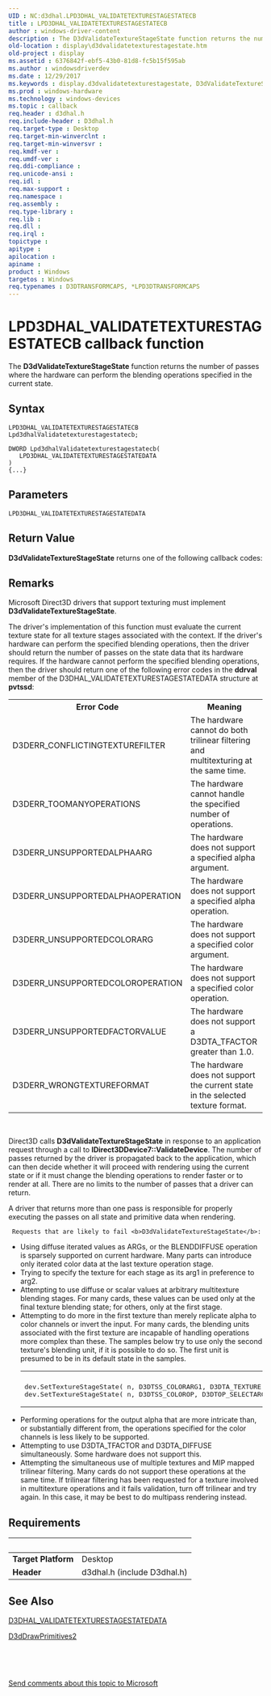 ```yaml
---
UID : NC:d3dhal.LPD3DHAL_VALIDATETEXTURESTAGESTATECB
title : LPD3DHAL_VALIDATETEXTURESTAGESTATECB
author : windows-driver-content
description : The D3dValidateTextureStageState function returns the number of passes where the hardware can perform the blending operations specified in the current state.
old-location : display\d3dvalidatetexturestagestate.htm
old-project : display
ms.assetid : 6376842f-ebf5-43b0-81d8-fc5b15f595ab
ms.author : windowsdriverdev
ms.date : 12/29/2017
ms.keywords : display.d3dvalidatetexturestagestate, D3dValidateTextureStageState callback function [Display Devices], D3dValidateTextureStageState, LPD3DHAL_VALIDATETEXTURESTAGESTATECB, LPD3DHAL_VALIDATETEXTURESTAGESTATECB, d3dhal/D3dValidateTextureStageState, d3dfncs_f83c205a-4cad-4365-beee-442a66e2c67a.xml
ms.prod : windows-hardware
ms.technology : windows-devices
ms.topic : callback
req.header : d3dhal.h
req.include-header : D3dhal.h
req.target-type : Desktop
req.target-min-winverclnt : 
req.target-min-winversvr : 
req.kmdf-ver : 
req.umdf-ver : 
req.ddi-compliance : 
req.unicode-ansi : 
req.idl : 
req.max-support : 
req.namespace : 
req.assembly : 
req.type-library : 
req.lib : 
req.dll : 
req.irql : 
topictype : 
apitype : 
apilocation : 
apiname : 
product : Windows
targetos : Windows
req.typenames : D3DTRANSFORMCAPS, *LPD3DTRANSFORMCAPS
---
```



# LPD3DHAL_VALIDATETEXTURESTAGESTATECB callback function
The <b>D3dValidateTextureStageState</b> function returns the number of passes where the hardware can perform the blending operations specified in the current state.

## Syntax

```
LPD3DHAL_VALIDATETEXTURESTAGESTATECB Lpd3dhalValidatetexturestagestatecb;

DWORD Lpd3dhalValidatetexturestagestatecb(
   LPD3DHAL_VALIDATETEXTURESTAGESTATEDATA
)
{...}
```

## Parameters

`LPD3DHAL_VALIDATETEXTURESTAGESTATEDATA`




## Return Value

<b>D3dValidateTextureStageState</b> returns one of the following callback codes:

## Remarks

Microsoft Direct3D drivers that support texturing must implement <b>D3dValidateTextureStageState</b>.

The driver's implementation of this function must evaluate the current texture state for all texture stages associated with the context. If the driver's hardware can perform the specified blending operations, then the driver should return the number of passes on the state data that its hardware requires. If the hardware cannot perform the specified blending operations, then the driver should return one of the following error codes in the <b>ddrval</b> member of the D3DHAL_VALIDATETEXTURESTAGESTATEDATA structure at <b>pvtssd</b>:
<table>
<tr>
<th>Error Code</th>
<th>Meaning</th>
</tr>
<tr>
<td>
D3DERR_CONFLICTINGTEXTUREFILTER

</td>
<td>
The hardware cannot do both trilinear filtering and multitexturing at the same time.

</td>
</tr>
<tr>
<td>
D3DERR_TOOMANYOPERATIONS

</td>
<td>
The hardware cannot handle the specified number of operations.

</td>
</tr>
<tr>
<td>
D3DERR_UNSUPPORTEDALPHAARG

</td>
<td>
The hardware does not support a specified alpha argument.

</td>
</tr>
<tr>
<td>
D3DERR_UNSUPPORTEDALPHAOPERATION

</td>
<td>
The hardware does not support a specified alpha operation.

</td>
</tr>
<tr>
<td>
D3DERR_UNSUPPORTEDCOLORARG

</td>
<td>
The hardware does not support a specified color argument.

</td>
</tr>
<tr>
<td>
D3DERR_UNSUPPORTEDCOLOROPERATION

</td>
<td>
The hardware does not support a specified color operation.

</td>
</tr>
<tr>
<td>
D3DERR_UNSUPPORTEDFACTORVALUE

</td>
<td>
The hardware does not support a D3DTA_TFACTOR greater than 1.0.

</td>
</tr>
<tr>
<td>
D3DERR_WRONGTEXTUREFORMAT

</td>
<td>
The hardware does not support the current state in the selected texture format.

</td>
</tr>
</table> 

Direct3D calls <b>D3dValidateTextureStageState</b> in response to an application request through a call to <b>IDirect3DDevice7::ValidateDevice</b>. The number of passes returned by the driver is propagated back to the application, which can then decide whether it will proceed with rendering using the current state or if it must change the blending operations to render faster or to render at all. There are no limits to the number of passes that a driver can return.

A driver that returns more than one pass is responsible for properly executing the passes on all state and primitive data when rendering.


     Requests that are likely to fail <b>D3dValidateTextureStageState</b>:
<ul>
<li>
Using diffuse iterated values as ARGs, or the BLENDDIFFUSE operation is sparsely supported on current hardware. Many parts can introduce only iterated color data at the last texture operation stage.

</li>
<li>
Trying to specify the texture for each stage as its arg1 in preference to arg2.

</li>
<li>
Attempting to use diffuse or scalar values at arbitrary multitexture blending stages. For many cards, these values can be used only at the final texture blending state; for others, only at the first stage.

</li>
<li>Attempting to do more in the first texture than merely replicate alpha to color channels or invert the input. For many cards, the blending units associated with the first texture are incapable of handling operations more complex than these. The samples below try to use only the second texture's blending unit, if it is possible to do so. The first unit is presumed to be in its default state in the samples. <div class="code"><span codelanguage=""><table>
<tr>
<th></th>
</tr>
<tr>
<td>
<pre>dev.SetTextureStageState( n, D3DTSS_COLORARG1, D3DTA_TEXTURE );   *
dev.SetTextureStageState( n, D3DTSS_COLOROP, D3DTOP_SELECTARG1 ); *</pre>
</td>
</tr>
</table></span></div>
</li>
<li>
Performing operations for the output alpha that are more intricate than, or substantially different from, the operations specified for the color channels is less likely to be supported.

</li>
<li>
Attempting to use D3DTA_TFACTOR and D3DTA_DIFFUSE simultaneously. Some hardware does not support this.

</li>
<li>
Attempting the simultaneous use of multiple textures and MIP mapped trilinear filtering. Many cards do not support these operations at the same time. If trilinear filtering has been requested for a texture involved in multitexture operations and it fails validation, turn off trilinear and try again. In this case, it may be best to do multipass rendering instead.

</li>
</ul>

## Requirements
| &nbsp; | &nbsp; |
| ---- |:---- |
| **Target Platform** | Desktop |
| **Header** | d3dhal.h (include D3dhal.h) |

## See Also

<a href="..\d3dhal\ns-d3dhal-_d3dhal_validatetexturestagestatedata.md">D3DHAL_VALIDATETEXTURESTAGESTATEDATA</a>

<a href="..\d3dhal\nc-d3dhal-lpd3dhal_drawprimitives2cb.md">D3dDrawPrimitives2</a>

 

 

<a href="mailto:wsddocfb@microsoft.com?subject=Documentation%20feedback [display\display]:%20D3dValidateTextureStageState callback function%20 RELEASE:%20(12/29/2017)&amp;body=%0A%0APRIVACY STATEMENT%0A%0AWe use your feedback to improve the documentation. We don't use your email address for any other purpose, and we'll remove your email address from our system after the issue that you're reporting is fixed. While we're working to fix this issue, we might send you an email message to ask for more info. Later, we might also send you an email message to let you know that we've addressed your feedback.%0A%0AFor more info about Microsoft's privacy policy, see http://privacy.microsoft.com/en-us/default.aspx." title="Send comments about this topic to Microsoft">Send comments about this topic to Microsoft</a>